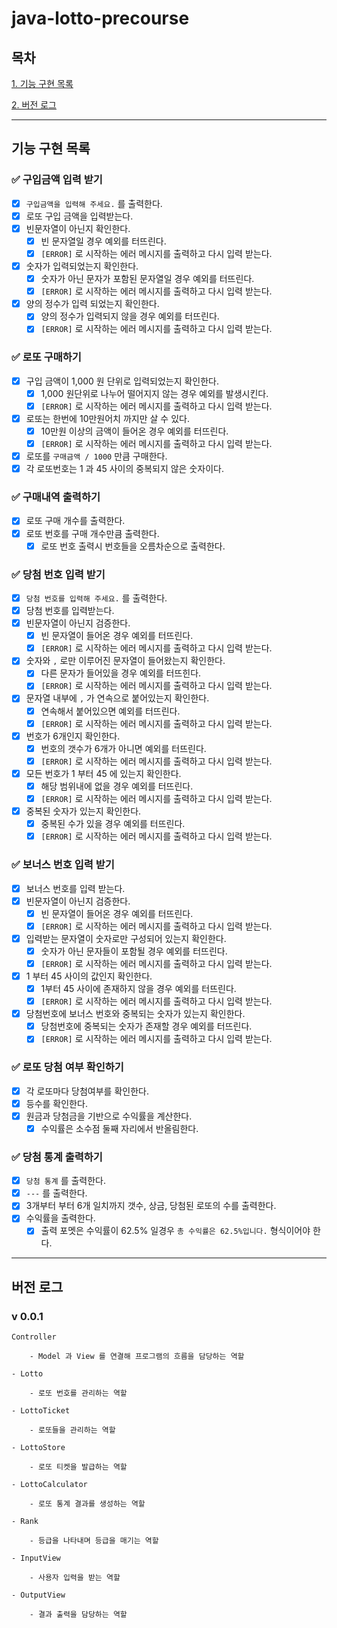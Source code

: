 # java-lotto-precourse

## 목차

[1. 기능 구현 목록](#기능-구현-목록)

[2. 버전 로그](#버전-로그)

---

## 기능 구현 목록

### ✅ 구입금액 입력 받기

- [x] `구입금액을 입력해 주세요.` 를 출력한다.
- [x] 로또 구입 금액을 입력받는다.
- [x] 빈문자열이 아닌지 확인한다.
    - [x] 빈 문자열일 경우 예외를 터뜨린다.
    - [x] `[ERROR]` 로 시작하는 에러 메시지를 출력하고 다시 입력 받는다.
- [x] 숫자가 입력되었는지 확인한다.
    - [x] 숫자가 아닌 문자가 포함된 문자열일 경우 예외를 터뜨린다.
    - [x] `[ERROR]` 로 시작하는 에러 메시지를 출력하고 다시 입력 받는다.
- [x] 양의 정수가 입력 되었는지 확인한다.
    - [x] 양의 정수가 입력되지 않을 경우 예외를 터뜨린다.
    - [x] `[ERROR]` 로 시작하는 에러 메시지를 출력하고 다시 입력 받는다.

### ✅ 로또 구매하기

- [x] 구입 금액이 1,000 원 단위로 입력되었는지 확인한다.
    - [x]  1,000 원단위로 나누어 떨어지지 않는 경우 예외를 발생시킨다.
    - [x] `[ERROR]` 로 시작하는 에러 메시지를 출력하고 다시 입력 받는다.
- [x] 로또는 한번에 10만원어치 까지만 살 수 있다.
    - [x] 10만원 이상의 금액이 들어온 경우 예외를 터뜨린다.
    - [x] `[ERROR]` 로 시작하는 에러 메시지를 출력하고 다시 입력 받는다.
- [x] 로또를 `구매금액 / 1000` 만큼 구매한다.
- [x] 각 로또번호는 1 과 45 사이의 중복되지 않은 숫자이다.

### ✅ 구매내역 출력하기

- [x] 로또 구매 개수를 출력한다.
- [x] 로또 번호를 구매 개수만큼 출력한다.
    - [x] 로또 번호 출력시 번호들을 오름차순으로 출력한다.

### ✅ 당첨 번호 입력 받기

- [x] `당첨 번호를 입력해 주세요.` 를 출력한다.
- [x] 당첨 번호를 입력받는다.
- [x] 빈문자열이 아닌지 검증한다.
    - [x] 빈 문자열이 들어온 경우 예외를 터뜨린다.
    - [x] `[ERROR]` 로 시작하는 에러 메시지를 출력하고 다시 입력 받는다.
- [x] 숫자와 `,` 로만 이루어진 문자열이 들어왔는지 확인한다.
    - [x] 다른 문자가 들어있을 경우 예외를 터뜨힌다.
    - [x] `[ERROR]` 로 시작하는 에러 메시지를 출력하고 다시 입력 받는다.
- [x] 문자열 내부에 `,` 가 연속으로 붙어있는지 확인한다.
    - [x] 연속해서 붙어있으면 예외를 터뜨린다.
    - [x] `[ERROR]` 로 시작하는 에러 메시지를 출력하고 다시 입력 받는다.
- [x] 번호가 6개인지 확인한다.
    - [x] 번호의 갯수가 6개가 아니면 예외를 터뜨린다.
    - [x] `[ERROR]` 로 시작하는 에러 메시지를 출력하고 다시 입력 받는다.
- [x] 모든 번호가 1 부터 45 에 있는지 확인한다.
    - [x] 해당 범위내에 없을 경우 예외를 터뜨린다.
    - [x] `[ERROR]` 로 시작하는 에러 메시지를 출력하고 다시 입력 받는다.
- [x] 중복된 숫자가 있는지 확인한다.
    - [x] 중복된 수가 있을 경우 예외를 터뜨린다.
    - [x] `[ERROR]` 로 시작하는 에러 메시지를 출력하고 다시 입력 받는다.

### ✅ 보너스 번호 입력 받기

- [x] 보너스 번호를 입력 받는다.
- [x] 빈문자열이 아닌지 검증한다.
    - [x] 빈 문자열이 들어온 경우 예외를 터뜨린다.
    - [x] `[ERROR]` 로 시작하는 에러 메시지를 출력하고 다시 입력 받는다.
- [x] 입력받는 문자열이 숫자로만 구성되어 있는지 확인한다.
    - [x] 숫자가 아닌 문자들이 포함될 경우 예외를 터뜨린다.
    - [x] `[ERROR]` 로 시작하는 에러 메시지를 출력하고 다시 입력 받는다.
- [x] 1 부터 45 사이의 값인지 확인한다.
    - [x] 1부터 45 사이에 존재하지 않을 경우 예외를 터뜨린다.
    - [x] `[ERROR]` 로 시작하는 에러 메시지를 출력하고 다시 입력 받는다.
- [x] 당첨번호에 보너스 번호와 중복되는 숫자가 있는지 확인한다.
    - [x] 당첨번호에 중복되는 숫자가 존재할 경우 예외를 터뜨린다.
    - [x] `[ERROR]` 로 시작하는 에러 메시지를 출력하고 다시 입력 받는다.

### ✅ 로또 당첨 여부 확인하기

- [x] 각 로또마다 당첨여부를 확인한다.
- [x] 등수를 확인한다.
- [x] 원금과 당첨금을 기반으로 수익률을 계산한다.
    - [x] 수익률은 소수점 둘째 자리에서 반올림한다.

### ✅ 당첨 통계 출력하기

- [x] `당첨 통계` 를 출력한다.
- [x] `---` 를 출력한다.
- [x] 3개부터 부터 6개 일치까지 갯수, 상금, 당첨된 로또의 수를 출력한다.
- [x] 수익률을 출력한다.
    - [x] 출력 포멧은 수익률이 62.5% 일경우 `총 수익률은 62.5%입니다.` 형식이어야 한다.

---

## 버전 로그

### v 0.0.1

```text
Controller

    - Model 과 View 를 연결해 프로그램의 흐름을 담당하는 역할
    
- Lotto

    - 로또 번호를 관리하는 역할
    
- LottoTicket 

    - 로또들을 관리하는 역할
    
- LottoStore

    - 로또 티켓을 발급하는 역할
    
- LottoCalculator

    - 로또 통계 결과를 생성하는 역할
    
- Rank

    - 등급을 나타내며 등급을 매기는 역할

- InputView

    - 사용자 입력을 받는 역할
    
- OutputView

    - 결과 출력을 담당하는 역할
```